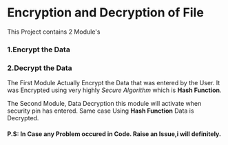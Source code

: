 # Encryption and Decryption of File

This Project contains 2 Module's

### 1.Encrypt the Data

### 2.Decrypt the Data

The First Module Actually Encrypt the Data that was entered by the User. It was Encrypted using very highly _Secure Algorithm_ which is **Hash Function**. 

The Second Module, Data Decryption this module will activate when security pin has entered. Same case Using **Hash Function** Data is Decrypted.

#### P.S: In Case any Problem occured in Code. Raise an Issue,i will definitely.

